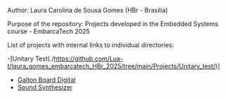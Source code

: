 Author: Laura Carolina de Sousa Gomes (HBr - Brasília)

Purpose of the repository: Projects developed in the Embedded Systems course - EmbarcaTech 2025 

List of projects with internal links to individual directories: 

-[Unitary Test(./https://github.com/Lua-t/laura_gomes_embarcatech_HBr_2025/tree/main/Projects/Unitary_test/)]
- [Galton Board Digital](./projects/galton_board/)
- [Sound Synthesizer](./projects/sound_synthesizer/)
